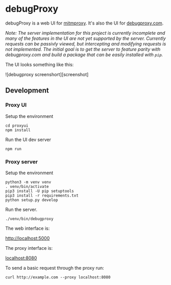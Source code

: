 # debugProxy 

debugProxy is a web UI for [mitmproxy][mitmproxy]. It's also the UI for [debugproxy.com][debugproxy].

_Note: The server implementation for this project is currently incomplete and
many of the features in the UI are not yet supported by the server. Currently
requests can be passivly viewed, but intercepting and modifying requests is not
implemented. The initial goal is to get the server to feature parity with
debugproxy.com and build a package that can be easily installed with `pip`._

The UI looks something like this:

![debugproxy screenshort][screenshot]

## Development

### Proxy UI

Setup the environment

```
cd proxyui
npm install
```

Run the UI dev server

```
npm run
```

### Proxy server

Setup the environment

```
python3 -m venv venv
. venv/bin/activate
pip3 install -U pip setuptools
pip3 install -r requirements.txt
python setup.py develop
```

Run the server.

```
./venv/bin/debugproxy
```

The web interface is:
  
  [http://localhost:5000][web_url]

The proxy interface is:

  [localhost:8080][proxy_url]

To send a basic request through the proxy run:

```
curl http://example.com --proxy localhost:8080
```

[debugproxy]: https://debugproxy.com
[screenshort]: https://debugproxy.com/static/img/debugTechBikers.png
[web_url]: http://localhost:5000
[proxy_url]: localhost:8080
[mitmproxy]: https://mitmproxy.org/
